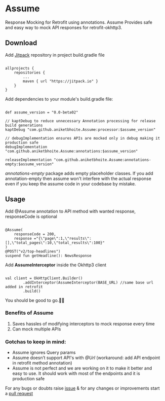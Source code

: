 # Assume

Response Mocking for Retrofit using annotations. Assume Provides safe and easy way to mock API responses for retrofit-okhttp3.

## Download
Add [Jitpack](https://jitpack.io/) repository in project build.gradle file

```

allprojects {
    repositories {
        ...
        maven { url "https://jitpack.io" }
    }
}

```

Add dependencies to your module's build.gradle file:

```

def assume_version = "0.0-beta02"

// kaptDebug to reduce unnecessary Annotation processing for release build generations
kaptDebug "com.github.aniketbhoite.Assume:processor:$assume_version"

// debugImplementation ensures APIs are mocked only in debug making it production safe
debugImplementation "com.github.aniketbhoite.Assume:annotations:$assume_version"

releaseImplementation "com.github.aniketbhoite.Assume:annotations-empty:$assume_version"

```

*annotations-empty* package adds empty placeholder classes. If you add annotation-empty then assume won't interfere with the actual response even if you keep the assume code in your codebase by mistake.

## Usage

Add @Assume annotation to API method with wanted response, responseCode is optional

```

@Assume(
	responseCode = 200,
	response ="{\"page\":1,\"results\":[],\"total_pages\":10,\"total_results\":100}"
)
@POST("v2/top-headlines")
suspend fun getHeadline(): NewsResponse

```

Add **AssumeInterceptor** inside the Okhttp3 client

```

val client = OkHttpClient.Builder()
        .addInterceptor(AssumeInterceptor(BASE_URL) //same base url added in retrofit
        .build()

```

You should be good to go.👍🏽

### Benefits of Assume

1. Saves hassles of modifying interceptors to mock response every time
2. Can mock multiple APIs

### Gotchas to keep in mind:

- Assume ignores Query params
- Assume doesn’t support API's with *@Url* (workaround: add API endpoint in retrofit method annotation)
- Assume is not perfect and we are working on it to make it better and easy to use. It should work with most of the endpoints and it is production safe

For any bugs or doubts raise [issue](https://github.com/aniketbhoite/Assume/issues) & for any changes or improvements start a [pull request](https://github.com/aniketbhoite/Assume/pulls)
